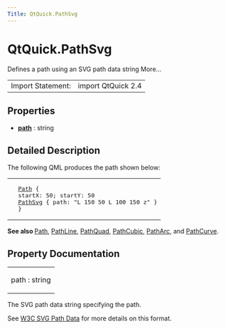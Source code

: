 ```yaml
---
Title: QtQuick.PathSvg
---
```


# QtQuick.PathSvg

<span class="subtitle"></span>
<!-- $$$PathSvg-brief -->
<p>Defines a path using an SVG path data string More...</p>
<!-- @@@PathSvg -->
<table class="alignedsummary">
<tr><td class="memItemLeft rightAlign topAlign"> Import Statement:</td><td class="memItemRight bottomAlign"> import QtQuick 2.4</td></tr></table><ul>
</ul>
<h2 id="properties">Properties</h2>
<ul>
<li class="fn"><b><b><a href="#path-prop">path</a></b></b> : string</li>
</ul>
<!-- $$$PathSvg-description -->
<h2 id="details">Detailed Description</h2>
</p>
<p>The following QML produces the path shown below:</p>
<table class="generic">
<tr valign="top"><td ><p class="centerAlign"><img src="https://developer.ubuntu.com/static/devportal_uploaded/15f58dc1-91f4-477f-88bc-4c4489b7d109-../QtQuick.PathSvg/images/declarative-pathsvg.png" alt="" /></p></td><td ><pre class="qml"><span class="type"><a href="QtQuick.Path.md">Path</a></span> {
<span class="name">startX</span>: <span class="number">50</span>; <span class="name">startY</span>: <span class="number">50</span>
<span class="type"><a href="index.html">PathSvg</a></span> { <span class="name">path</span>: <span class="string">&quot;L 150 50 L 100 150 z&quot;</span> }
}</pre>
</td></tr>
</table>
<p><b>See also </b><a href="QtQuick.Path.md">Path</a>, <a href="QtQuick.PathLine.md">PathLine</a>, <a href="QtQuick.PathQuad.md">PathQuad</a>, <a href="QtQuick.PathCubic.md">PathCubic</a>, <a href="QtQuick.PathArc.md">PathArc</a>, and <a href="QtQuick.PathCurve.md">PathCurve</a>.</p>
<!-- @@@PathSvg -->
<h2>Property Documentation</h2>
<!-- $$$path -->
<table class="qmlname"><tr valign="top" id="path-prop"><td class="tblQmlPropNode"><p><span class="name">path</span> : <span class="type">string</span></p></td></tr></table><p>The SVG path data string specifying the path.</p>
<p>See <a href="http://www.w3.org/TR/SVG/paths.html#PathData">W3C SVG Path Data</a> for more details on this format.</p>
<!-- @@@path -->
<br/>

